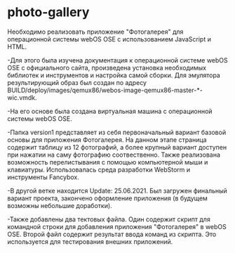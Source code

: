 # photo-gallery
Необходимо реализовать приложение "Фотогалерея" для операционной системы webOS OSE c использованием JavaScript и HTML.

-Для этого была изучена документация к операционной системе webOS OSE с официального сайта, произведена установка необходимых библиотек и инструментов и настройка самой сборки.
Для эмулятора результирующий образ был создан по адресу BUILD/deploy/images/qemux86/webos-image-qemux86-master-*-wic.vmdk.

-На его основе была создана виртуальная машина с операционной системы webOS OSE.

-Папка version1 представляет из себя первоначальный вариант базовой основы для приложения Фотогалерея. На данном этапе страница содержит таблицу из 12 фотографий, а более крупный  вариант доступен при нажатии на саму фотографию соотвественно. Также реализована возможность перелистывания с помощью компьютерной мыши и клавиатуры. Использовалась среда разработки WebStorm и инструменты Fancybox.

-В другой ветке находится Update: 25.06.2021. Был загружен финальный вариант проекта, закончено оформление приложения (в будущем возможны небольшие доработки).

-Также добавлены два тектовых файла. Один содержит скрипт для командной строки для добавления приложения "Фотогалерея" в webOS OSE. Второй файл содержит результат ввода команд из скрипта. Это используется для тестирования внешних приложений.
